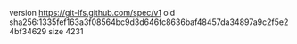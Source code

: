 version https://git-lfs.github.com/spec/v1
oid sha256:1335fef163a3f08564bc9d3d646fc8636baf48457da34897a9c2f5e24bf34629
size 4231
